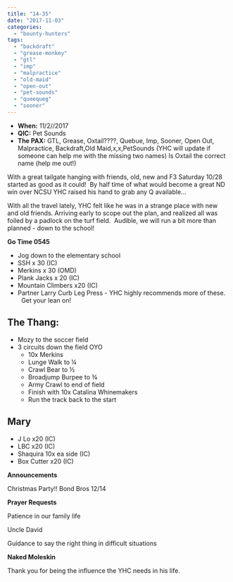 ```yaml
---
title: "14-35"
date: "2017-11-03"
categories: 
  - "bounty-hunters"
tags: 
  - "backdraft"
  - "grease-monkey"
  - "gtl"
  - "imp"
  - "malpractice"
  - "old-maid"
  - "open-out"
  - "pet-sounds"
  - "queequeg"
  - "sooner"
---
```


- **When:** 11/2//2017
- **QIC:** Pet Sounds
- **The PAX:** GTL, Grease, Oxtail????, Quebue, Imp, Sooner, Open Out, Malpractice, Backdraft,Old Maid,x,x,PetSounds (YHC will update if someone can help me with the missing two names) Is Oxtail the correct name (help me out!)

With a great tailgate hanging with friends, old, new and F3 Saturday 10/28 started as good as it could!  By half time of what would become a great ND win over NCSU YHC raised his hand to grab any Q available…   

With all the travel lately, YHC felt like he was in a strange place with new and old friends. Arriving early to scope out the plan, and realized all was foiled by a padlock on the turf field.  Audible, we will run a bit more than planned - down to the school!

**Go Time 0545**

- Jog down to the elementary school  
- SSH x 30 (IC)
- Merkins x 30 (OMD)
- Plank Jacks x 20 (IC)
- Mountain Climbers x20 (IC)
- Partner Larry Curb Leg Press - YHC highly recommends more of these.   Get your lean on!

## **The Thang:**  

- Mozy to the soccer field
- 3 circuits down the field OYO
    - 10x Merkins
    - Lunge Walk to ¼
    - Crawl Bear to ½
    - Broadjump Burpee to ¾
    - Army Crawl to end of field
    - Finish with 10x Catalina Whinemakers
    - Run the track back to the start

## **Mary**

- J Lo x20 (IC)
- LBC x20 (IC)
- Shaquira 10x ea side (IC)
- Box Cutter x20 (IC)

**Announcements**

Christmas Party!! Bond Bros 12/14

**Prayer Requests**

Patience in our family life

Uncle David

Guidance to say the right thing in difficult situations

**Naked Moleskin**

Thank you for being the influence the YHC needs in his life.
